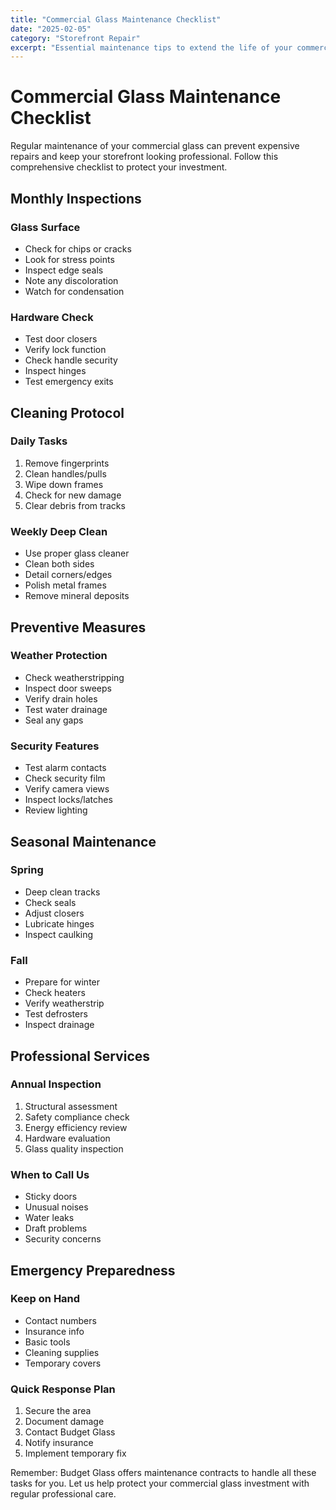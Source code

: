 ```yaml
---
title: "Commercial Glass Maintenance Checklist"
date: "2025-02-05"
category: "Storefront Repair"
excerpt: "Essential maintenance tips to extend the life of your commercial glass and prevent costly repairs."
---
```


# Commercial Glass Maintenance Checklist

Regular maintenance of your commercial glass can prevent expensive repairs and keep your storefront looking professional. Follow this comprehensive checklist to protect your investment.

## Monthly Inspections

### Glass Surface
- Check for chips or cracks
- Look for stress points
- Inspect edge seals
- Note any discoloration
- Watch for condensation

### Hardware Check
- Test door closers
- Verify lock function
- Check handle security
- Inspect hinges
- Test emergency exits

## Cleaning Protocol

### Daily Tasks
1. Remove fingerprints
2. Clean handles/pulls
3. Wipe down frames
4. Check for new damage
5. Clear debris from tracks

### Weekly Deep Clean
- Use proper glass cleaner
- Clean both sides
- Detail corners/edges
- Polish metal frames
- Remove mineral deposits

## Preventive Measures

### Weather Protection
- Check weatherstripping
- Inspect door sweeps
- Verify drain holes
- Test water drainage
- Seal any gaps

### Security Features
- Test alarm contacts
- Check security film
- Verify camera views
- Inspect locks/latches
- Review lighting

## Seasonal Maintenance

### Spring
- Deep clean tracks
- Check seals
- Adjust closers
- Lubricate hinges
- Inspect caulking

### Fall
- Prepare for winter
- Check heaters
- Verify weatherstrip
- Test defrosters
- Inspect drainage

## Professional Services

### Annual Inspection
1. Structural assessment
2. Safety compliance check
3. Energy efficiency review
4. Hardware evaluation
5. Glass quality inspection

### When to Call Us
- Sticky doors
- Unusual noises
- Water leaks
- Draft problems
- Security concerns

## Emergency Preparedness

### Keep on Hand
- Contact numbers
- Insurance info
- Basic tools
- Cleaning supplies
- Temporary covers

### Quick Response Plan
1. Secure the area
2. Document damage
3. Contact Budget Glass
4. Notify insurance
5. Implement temporary fix

Remember: Budget Glass offers maintenance contracts to handle all these tasks for you. Let us help protect your commercial glass investment with regular professional care. 